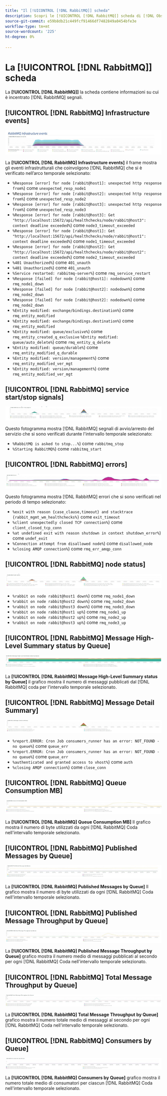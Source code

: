 ```yaml
---
title: "Il [!UICONTROL [!DNL RabbitMQ]] scheda"
description: Scopri le [!UICONTROL [!DNL RabbitMQ]] scheda di [!DNL Observation for Adobe Commerce].
source-git-commit: e59b8db21c449fcf91466df7482849a0454bfe3e
workflow-type: tm+mt
source-wordcount: '225'
ht-degree: 0%

---
```


# La [!UICONTROL [!DNL RabbitMQ]] scheda

La **[!UICONTROL [!DNL RabbitMQ]]** la scheda contiene informazioni su cui è incentrato [!DNL RabbitMQ] segnali.

## [!UICONTROL [!DNL RabbitMQ] Infrastructure events]

![[!DNL RabbitMQ] Eventi infrastrutturali](../../assets/tools/observation-for-adobe-commerce/rabbitmq-tab-1.jpeg)

La **[!UICONTROL [!DNL RabbitMQ] Infrastructure events]** il frame mostra gli eventi infrastrutturali che coinvolgono [!DNL RabbitMQ] che si è verificato nell’arco temporale selezionato:

* `%Response [error] for node [rabbit@host1]: unexpected http response from%`) come `unexpected_resp_node1`
* `%Response [error] for node [rabbit@host2]: unexpected http response from%`) come `unexpected_resp_node2`
* `%Response [error] for node [rabbit@host3]: unexpected http response from%`) come `unexpected_resp_node3`
* `%Response [error] for node [rabbit@host3]: Get "http://localhost:15672/api/healthchecks/node/rabbit@host3": context deadline exceeded%`) come `node3_timeout_exceeded`
* `%Response [error] for node [rabbit@host1]: Get "http://localhost:15672/api/healthchecks/node/rabbit@host1": context deadline exceeded%`) come `node1_timeout_exceeded`
* `%Response [error] for node [rabbit@host2]: Get "http://localhost:15672/api/healthchecks/node/rabbit@host2": context deadline exceeded%`) come `node2_timeout_exceeded`
* `%401 Unauthorized%`) come `401_unauth`
* `%401 Unauthorized%`) come `401_unauth`
* `%Service restarted: rabbitmq-server%`) come `rmq_service_restart`
* `%Response [failed] for node [rabbit@host1]: nodedown%`) come `rmq_node1_down`
* `%Response [failed] for node [rabbit@host2]: nodedown%`) come `rmq_node2_down`
* `%Response [failed] for node [rabbit@host2]: nodedown%`) come `rmq_node2_down`
* `%Entity modified: exchange/bindings.destination%`) come `rmq_entity_modified`
* `%Entity modified: exchange/bindings.destination%`) come `rmq_entity_modified`
* `%Entity modified: queue/exclusive%`) come `rmq_entity_created_q_exclusive` `%Entity modified: queue/auto_delete%`) come `rmq_entity_q_delete`
* `%Entity modified: queue/durable%`) come `rmq_entity_modified_q_durable`
* `%Entity modified: version/management%`) come `rmq_entity_modified_ver_mgt`
* `%Entity modified: version/management%`) come `rmq_entity_modified_ver_mgt`

## [!UICONTROL [!DNL RabbitMQ] service start/stop signals]

![[!DNL RabbitMQ] segnali di avvio/arresto del servizio](../../assets/tools/observation-for-adobe-commerce/rabbitmq-tab-2.jpeg)

Questo fotogramma mostra [!DNL RabbitMQ] segnali di avvio/arresto del servizio che si sono verificati durante l&#39;intervallo temporale selezionato:

* `%RabbitMQ is asked to stop...%`) come `rabbitmq_stop`
* `%Starting RabbitMQ%`) come `rabbitmq_start`

## [!UICONTROL [!DNL RabbitMQ] errors]

![[!DNL RabbitMQ] errori](../../assets/tools/observation-for-adobe-commerce/rabbitmq-tab-3.jpeg)

Questo fotogramma mostra [!DNL RabbitMQ] errori che si sono verificati nel periodo di tempo selezionato:

* `%exit with reason {case_clause,timeout} and stacktrace {rabbit_mgmt_wm_healthchecks%}` come `exit_timeout`
* `%client unexpectedly closed TCP connection%`) come `client_closed_tcp_conn`
* `%at undefined exit with reason shutdown in context shutdown_error%`) come `undef_exit`
* `%Connection attempt from disallowed node%`) come `disallowed_node`
* `%closing AMQP connection%`) come `rmq_err_amqp_conn`

## [!UICONTROL [!DNL RabbitMQ] node status]

![[!DNL RabbitMQ] stato del nodo](../../assets/tools/observation-for-adobe-commerce/rabbitmq-tab-4.jpeg)

* `%rabbit on node rabbit@host1 down%`) come `rmq_node1_down`
* `%rabbit on node rabbit@host2 down%`) come `rmq_node2_down`
* `%rabbit on node rabbit@host3 down%`) come `rmq_node3_down`
* `%rabbit on node rabbit@host1 up%`) come `rmq_node1_up`
* `%rabbit on node rabbit@host2 up%`) come `rmq_node2_up`
* `%rabbit on node rabbit@host3 up%`) come `rmq_node3_up`

## [!UICONTROL [!DNL RabbitMQ] Message High-Level Summary status by Queue]

![[!DNL RabbitMQ] Messaggio stato di riepilogo di alto livello per coda](../../assets/tools/observation-for-adobe-commerce/rabbitmq-tab-5.jpeg)

La **[!UICONTROL [!DNL RabbitMQ] Message High-Level Summary status by Queue]** il grafico mostra il numero di messaggi pubblicati dal [!DNL RabbitMQ] coda per l&#39;intervallo temporale selezionato.

## [!UICONTROL [!DNL RabbitMQ] Message Detail Summary]

![[!DNL RabbitMQ] Riepilogo dettagli messaggio](../../assets/tools/observation-for-adobe-commerce/rabbitmq-tab-6.jpeg)

* `%report.ERROR: Cron Job consumers_runner has an error: NOT_FOUND - no queue%`) come `queue_err`
* `%report.ERROR: Cron Job consumers_runner has an error: NOT_FOUND - no queue%`) come `queue_err`
* `%authenticated and granted access to vhost%`) come `auth`
* `%closing AMQP connection%`) come `close_conn`

## [!UICONTROL [!DNL RabbitMQ] Queue Consumption MB]

![[!DNL RabbitMQ] MB consumo coda](../../assets/tools/observation-for-adobe-commerce/rabbitmq-tab-7.jpeg)

La **[!UICONTROL [!DNL RabbitMQ] Queue Consumption MB]** Il grafico mostra il numero di byte utilizzati da ogni [!DNL RabbitMQ] Coda nell&#39;intervallo temporale selezionato.

## [!UICONTROL [!DNL RabbitMQ] Published Messages by Queue]

![[!DNL RabbitMQ] Messaggi pubblicati per coda](../../assets/tools/observation-for-adobe-commerce/rabbitmq-tab-8.jpeg)

La **[!UICONTROL [!DNL RabbitMQ] Published Messages by Queue]** Il grafico mostra il numero di byte utilizzati da ogni [!DNL RabbitMQ] Coda nell&#39;intervallo temporale selezionato.

## [!UICONTROL [!DNL RabbitMQ] Published Message Throughput by Queue]

![[!DNL RabbitMQ] Throughput messaggi pubblicati per coda](../../assets/tools/observation-for-adobe-commerce/rabbitmq-tab-9.jpeg)

La **[!UICONTROL [!DNL RabbitMQ] Published Message Throughput by Queue]** grafico mostra il numero medio di messaggi pubblicati al secondo per ogni [!DNL RabbitMQ] Coda nell&#39;intervallo temporale selezionato.

## [!UICONTROL [!DNL RabbitMQ] Total Message Throughput by Queue]

![[!DNL RabbitMQ] Throughput messaggi totale per coda](../../assets/tools/observation-for-adobe-commerce/rabbitmq-tab-10.jpeg)

La **[!UICONTROL [!DNL RabbitMQ] Total Message Throughput by Queue]** grafico mostra il numero totale medio di messaggi al secondo per ogni [!DNL RabbitMQ] Coda nell&#39;intervallo temporale selezionato.

## [!UICONTROL [!DNL RabbitMQ] Consumers by Queue]

![[!DNL RabbitMQ] Consumatori per coda](../../assets/tools/observation-for-adobe-commerce/rabbitmq-tab-11.jpeg)

La **[!UICONTROL [!DNL RabbitMQ] Consumers by Queue]** grafico mostra il numero totale medio di consumatori per ciascun [!DNL RabbitMQ] Coda nell&#39;intervallo temporale selezionato.
